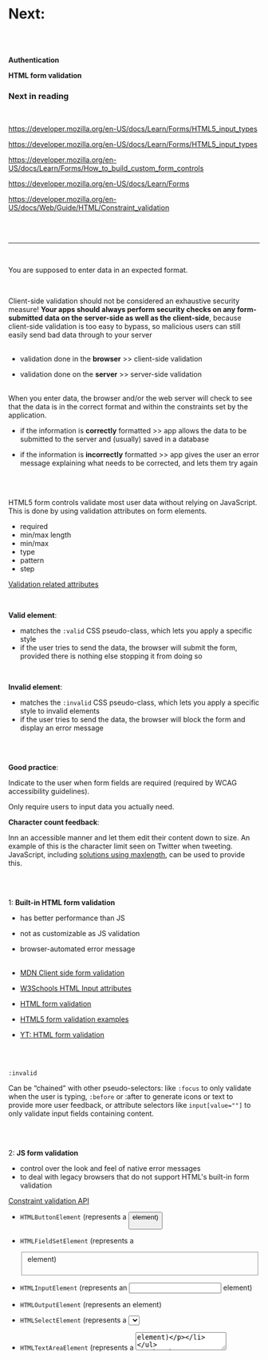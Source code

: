# Next:

<br><br>

**Authentication**
<br>

**HTML form validation**

### Next in reading

<br>

https://developer.mozilla.org/en-US/docs/Learn/Forms/HTML5_input_types

https://developer.mozilla.org/en-US/docs/Learn/Forms/HTML5_input_types

https://developer.mozilla.org/en-US/docs/Learn/Forms/How_to_build_custom_form_controls

https://developer.mozilla.org/en-US/docs/Learn/Forms

https://developer.mozilla.org/en-US/docs/Web/Guide/HTML/Constraint_validation

<br><br>

---

<br>

You are supposed to enter data in an expected format.

<br>

Client-side validation should not be considered an exhaustive security measure! **Your apps should always perform security checks on any form-submitted data on the server-side as well as the client-side**, because client-side validation is too easy to bypass, so malicious users can still easily send bad data through to your server
<br><br>

- validation done in the **browser** >> client-side validation

- validation done on the **server** >> server-side validation
  <br><br>

When you enter data, the browser and/or the web server will check to see that the data is in the correct format and within the constraints set by the application.
<br>

- if the information is **correctly** formatted >> app allows the data to be submitted to the server and (usually) saved in a database

- if the information is **incorrectly** formatted >> app gives the user an error message explaining what needs to be corrected, and lets them try again

<br><br>

HTML5 form controls validate most user data without relying on JavaScript. This is done by using validation attributes on form elements.

- required
- min/max length
- min/max
- type
- pattern
- step
  <br>

[Validation related attributes](https://developer.mozilla.org/en-US/docs/Web/Guide/HTML/Constraint_validation#validation-related_attributes)

<br>

**Valid element**:

- matches the `:valid` CSS pseudo-class, which lets you apply a specific style
- if the user tries to send the data, the browser will submit the form, provided there is nothing else stopping it from doing so

<br>

**Invalid element**:

- matches the `:invalid` CSS pseudo-class, which lets you apply a specific style to invalid elements
- if the user tries to send the data, the browser will block the form and display an error message

<br><br>

**Good practice**:

Indicate to the user when form fields are required (required by WCAG accessibility guidelines).

Only require users to input data you actually need.

**Character count feedback**:

Inn an accessible manner and let them edit their content down to size.
An example of this is the character limit seen on Twitter when tweeting. JavaScript, including [solutions using maxlength](https://github.com/mimo84/bootstrap-maxlength), can be used to provide this.

<br><br>

1: **Built-in HTML form validation**
<br>

- has better performance than JS
- not as customizable as JS validation
- browser-automated error message
  <br><br>

- [MDN Client side form validation](https://developer.mozilla.org/en-US/docs/Learn/Forms/Form_validation)

- [W3Schools HTML Input attributes](https://www.w3schools.com/html/html_form_attributes.asp)

- [HTML form validation](https://www.educba.com/html-form-validation/)

- [HTML5 form validation examples](https://www.the-art-of-web.com/html/html5-form-validation/)

- [YT: HTML form validation](https://www.youtube.com/watch?v=eUkDdEwUgjs)

<br><br>

`:invalid`

Can be “chained” with other pseudo-selectors: like `:focus` to only validate when the user is typing, `:before` or :after to generate icons or text to provide more user feedback, or attribute selectors like `input[value=""]` to only validate input fields containing content.

<br><br>

2: **JS form validation**
<br>

- control over the look and feel of native error messages
- to deal with legacy browsers that do not support HTML's built-in form validation
  <br>

[Constraint validation API](https://developer.mozilla.org/en-US/docs/Web/API/Constraint_validation)

- `HTMLButtonElement` (represents a <button> element)

- `HTMLFieldSetElement` (represents a <fieldset> element)

- `HTMLInputElement` (represents an <input> element)

- `HTMLOutputElement` (represents an <output> element)

- `HTMLSelectElement` (represents a <select> element)

- `HTMLTextAreaElement` (represents a <textarea> element)

<br><br>

- [W3Schools JS form validation](https://www.w3schools.com/js/js_validation.asp)

- [JavaScript Form Validation With Limit Login Attempts](https://www.formget.com/javascript-login-form/)

- [Data Validation – How to Check User Input on HTML Forms with Example JavaScript Code](https://www.freecodecamp.org/news/form-validation-with-html5-and-javascript/)

- [YT: JS form validation](https://www.youtube.com/watch?v=In0nB0ABaUk)

- [YT: Validate Form Using JavaScript](https://www.youtube.com/watch?v=fz8bwvn9lA4)

<br><br>

**Constraint validation**

- [The Complete Guide to HTML Forms and Constraint Validation](https://www.sitepoint.com/html-forms-constraint-validation-complete-guide/)

- [MDN Constraint validation](https://developer.mozilla.org/en-US/docs/Web/Guide/HTML/Constraint_validation)

- [Web forms — Working with user data](https://developer.mozilla.org/en-US/docs/Learn/Forms)

<br><br>

- [Form validation using HTML and JavaScript](https://www.geeksforgeeks.org/form-validation-using-html-javascript/)

<br>

**Input validation**

- [Input validation - min/max length](https://riptutorial.com/html/example/2259/input-validation)

<br>

- [`<form>`](https://developer.mozilla.org/en-US/docs/Web/HTML/Element/form)

-[`<input>`](https://developer.mozilla.org/en-US/docs/Web/HTML/Element/input)

- [The HTML5 input types (form controls)](https://developer.mozilla.org/en-US/docs/Learn/Forms/HTML5_input_types)

<br><br>

---

VALIDATION vs AUTHENTICATION

<br>

**AUTHENTICATION vs AUTHORIZATION**
<br><br>

**Authentication** is the process of verifying who someone is.

- works through passwords, one-time pins, biometric information, and other information provided or entered by the user

- first step of a good identity and access management process

- visible to and partially changeable by the user
  <br><br>

**Example**: By verifying their identity, employees can gain access to an HR application that includes their personal pay information, vacation time, and 401K data.

<br>

**Authorization** is the process of verifying what specific applications, files, and data a user has access to.

- determines what resources a user can access

- works through settings that are implemented and maintained by the organization

- always takes place after authentication

- isn’t visible to or changeable by the user.

<br><br>

**Example**: Once their level of access is authorized, employees and HR managers can access different levels of data based on the permissions set by the organization.

<br>

[Authentication vs. Authorization](https://auth0.com/docs/get-started/identity-fundamentals/authentication-and-authorization)

---

<br>

- [YT: Privatnost i podaci o korisniku](https://www.youtube.com/watch?v=CqwdewDb9g8&list=PLmGRn_VnTuAxIHKjfgoOEOIk72PeZdbaB&index=100)

- [YT: User password authentication (Node.js + Express)](https://www.youtube.com/watch?v=Nlg0JrUt0qg&list=PLmGRn_VnTuAxIHKjfgoOEOIk72PeZdbaB&index=67)

<br><br>

**Refactor to SCSS**
<br><br>

- [SASS/SCSS official guide](https://sass-lang.com/guide)

- [YT: Example of SCSS code with dark/light mode](https://www.youtube.com/watch?v=py3W80hMuzE&list=PLmGRn_VnTuAxIHKjfgoOEOIk72PeZdbaB&index=102)

- [stackOverflow: custom properties duplication prevention](https://stackoverflow.com/questions/65007216prevent-duplication-of-css-custom-properties-when-using-prefers-color-scheme)

- [Create a color theme mixin with SASS](https://www.youtube.com/watch?v=EKHd0Dcc4IY&list=WL&index=13&t=17s)

<br><br>

**LOGO dark/light toggle**
<br><br>

- https://michaelti.ca/sandbox/2020/05/01/dark-mode-images-with-a-manual-toggle-switch/
  <br><br>

Select all `source` elements where the parent is a `picture`, where `source` elements contain attribute media containing `(prefers-color-scheme: ${colorScheme})`.
<br>

          `picture > source[media*="(prefers-color-scheme: ${colorScheme})"]`

<br><br>

- [StackOverflow inspo for the solution](https://stackoverflow.com/questions/71013868/switch-logo-color-in-dark-mode-issue)

<br>

- [YT: CSS custom properties series](https://www.youtube.com/watch?v=PHO6TBq_auI&list=PL4-IK0AVhVjOT2KBB5TSbD77OmfHvtqUi&index=2)

<br><br>

**Take in account user's OS preference**

<br>

- [YT: prefers-color-scheme CSS only!](https://www.youtube.com/watch?v=_yCgeXFAXTM)

<br><br>

auto OS preference + manual toggle button

- [YT: How to make a website light/dark toggle with CSS & JS](https://www.youtube.com/watch?v=wodWDIdV9BY)

- [Codepen example from previous video](https://codepen.io/kevinpowell/pen/EMdjOV)

<br><br>

- [localStorage guide](https://blog.logrocket.com/localstorage-javascript-complete-guide/)
